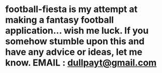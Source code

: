 # football-fiesta is my attempt at making a fantasy football application... wish me luck. If you somehow stumble upon this and have any advice or ideas, let me know. EMAIL : dullpayt@gmail.com
